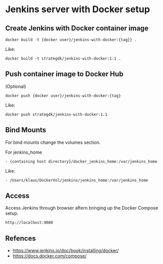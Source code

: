 # Jenkins server with Docker setup

## Create Jenkins with Docker container image

```
docker build -t {docker user}/jenkins-with-docker:{tag}} .
```

Like:
```
docker build -t strategdk/jenkins-with-docker:1.1 .
```

## Push container image to Docker Hub

(Optional)

```
docker push {docker user}/jenkins-with-docker:{tag}
```

Like:
```
docker push strategdk/jenkins-with-docker:1.1
```

## Bind Mounts

For bind mounts change the volumes section.

For jenkins_home

```
- {containing host directory}/docker_jenkins_home:/var/jenkins_home
```

Like:
```
- /Users/klaus/DockerVol/jenkins/jenkins_home:/var/jenkins_home
```

## Access
Access Jenkins through browser aftern bringing up the Docker Compose setup.
```
http://localhost:9080
```
 
## Refences
* https://www.jenkins.io/doc/book/installing/docker/
* https://docs.docker.com/compose/




